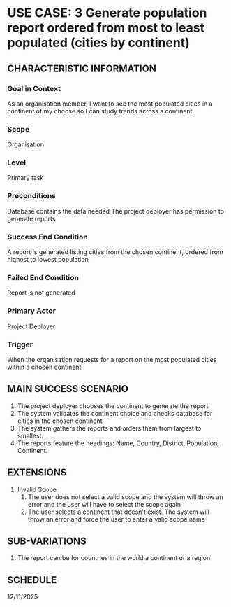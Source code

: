 
# USE CASE: 3 Generate population report ordered from most to least populated (cities by continent)

## CHARACTERISTIC INFORMATION

### Goal in Context

As an organisation member, I want to see the most populated cities in a continent of my choose so I can study trends across a continent

### Scope

Organisation

### Level

Primary task

### Preconditions

Database contains the data needed
The project deployer has permission to generate reports

### Success End Condition

A report is generated listing cities from the chosen continent, ordered from highest to lowest population

### Failed End Condition

Report is not generated

### Primary Actor

Project Deployer

### Trigger
When the organisation requests for a report on the most populated cities within a chosen continent

## MAIN SUCCESS SCENARIO

1. The project deployer chooses the continent to generate the report
2. The system validates the continent choice and checks database for cities in the chosen continent
3. The system gathers the reports and orders them from largest to smallest. 
4. The reports feature the headings: Name, Country, District, Population, Continent.

## EXTENSIONS

1. Invalid Scope
    1. The user does not select a valid scope and the system will throw an error and the user will have to select the scope again
    2. The user selects a continent that doesn't exist. The system will throw an error and force the user to enter a valid scope name


## SUB-VARIATIONS

1. The report can be for countries in the world,a continent or a region

## SCHEDULE

12/11/2025



